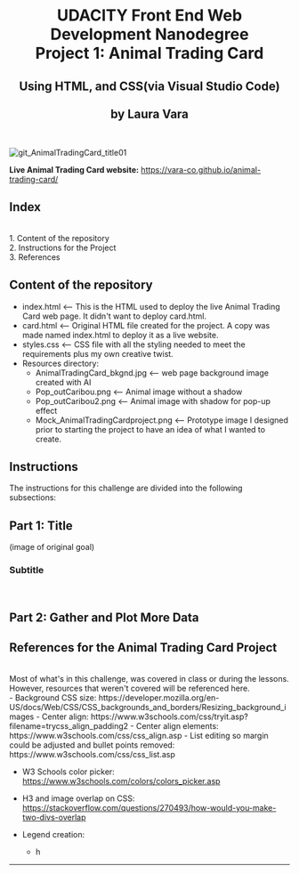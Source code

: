 <h1 align="center">UDACITY Front End Web Development Nanodegree<br/>
Project 1: Animal Trading Card</h1>
<h2 align="center">Using HTML, and CSS(via Visual Studio Code)<br/>
<br/>
by Laura Vara</h2><br/>

![git_AnimalTradingCard_title01](https://github.com/user-attachments/assets/5224ba59-f964-4f47-a1e1-f998e0ca1c2e)


**Live Animal Trading Card website:** https://vara-co.github.io/animal-trading-card/ 

<h2>Index</h2><br/>
1. Content of the repository<br/>
2. Instructions for the Project<br/>
3. References<br/>

Content of the repository
-----------------------------------------------------------
- index.html    <-- This is the HTML used to deploy the live Animal Trading Card web page. It didn't want to deploy card.html.
- card.html <-- Original HTML file created for the project. A copy was made named index.html to deploy it as a live website.
- styles.css <-- CSS file with all the styling needed to meet the requirements plus my own creative twist.
- Resources directory:
  - AnimalTradingCard_bkgnd.jpg <-- web page background image created with AI
  - Pop_outCaribou.png <-- Animal image without a shadow
  - Pop_outCaribou2.png <-- Animal image with shadow for pop-up effect
  - Mock_AnimalTradingCardproject.png <-- Prototype image I designed prior to starting the project to have an idea of what I wanted to create.

<h2>Instructions</h2>
The instructions for this challenge are divided into the following subsections:

<h2>Part 1: Title</h2>
 
(image of original goal)

<h3>Subtitle</h3>


<br/>

<h2>Part 2: Gather and Plot More Data</h2>


<h2>References for the Animal Trading Card Project</h2><br/>
Most of what's in this challenge, was covered in class or during the lessons. However, resources that weren't covered will be referenced here.<br/>
- Background CSS size: https://developer.mozilla.org/en-US/docs/Web/CSS/CSS_backgrounds_and_borders/Resizing_background_images 
- Center align: https://www.w3schools.com/css/tryit.asp?filename=trycss_align_padding2 
- Center align elements: https://www.w3schools.com/css/css_align.asp 
- List editing so margin could be adjusted and bullet points removed: https://www.w3schools.com/css/css_list.asp 


- W3 Schools color picker: https://www.w3schools.com/colors/colors_picker.asp
- H3 and image overlap on CSS: https://stackoverflow.com/questions/270493/how-would-you-make-two-divs-overlap



- Legend creation:
  - h

    
----------------------------------------------------------------------------------------------
